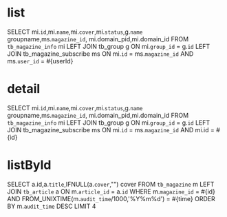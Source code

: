 list
====
SELECT mi.`id`,mi.`name`,mi.`cover`,mi.`status`,g.`name` groupname,ms.`magazine_id`,
mi.domain_pid,mi.domain_id
FROM `tb_magazine_info`  mi
LEFT JOIN tb_group g 
ON mi.`group_id` = g.`id`
LEFT JOIN tb_magazine_subscribe ms
ON mi.`id` = ms.`magazine_id` AND ms.`user_id` = #{userId}

detail
======
SELECT mi.`id`,mi.`name`,mi.`cover`,mi.`status`,g.`name` groupname,ms.`magazine_id`,
mi.domain_pid,mi.domain_id
FROM `tb_magazine_info`  mi
LEFT JOIN tb_group g 
ON mi.`group_id` = g.`id`
LEFT JOIN tb_magazine_subscribe ms
ON mi.`id` = ms.`magazine_id` AND mi.id = #{id}

listById
========
SELECT 
  a.id,a.`title`,IFNULL(a.`cover`,"") cover
FROM `tb_magazine` m 
LEFT JOIN `tb_article` a
ON m.`article_id` = a.`id`
WHERE m.`magazine_id` = #{id}
AND FROM_UNIXTIME(m.`audit_time`/1000,'%Y%m%d')  = #{time}
ORDER BY m.`audit_time` 
DESC LIMIT 4